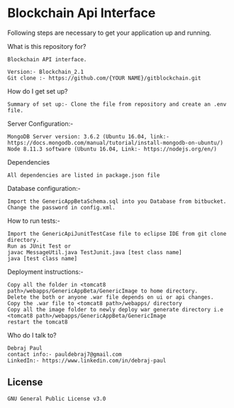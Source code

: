 # Blockchain Api Interface

Following steps are necessary to get your application up and running.

What is this repository for?

    Blockchain API interface. 
 
    Version:- Blockchain_2.1
    Git clone :- https://github.com/{YOUR NAME}/gitblockchain.git

How do I get set up?

    Summary of set up:- Clone the file from repository and create an .env file.

Server Configuration:-

    MongoDB Server version: 3.6.2 (Ubuntu 16.04, link:- https://docs.mongodb.com/manual/tutorial/install-mongodb-on-ubuntu/)
    Node 8.11.3 software (Ubuntu 16.04, Link:- https://nodejs.org/en/)

Dependencies

    All dependencies are listed in package.json file

Database configuration:-

    Import the GenericAppBetaSchema.sql into you Database from bitbucket.
    Change the password in config.xml.

How to run tests:-

    Import the GenericApiJunitTestCase file to eclipse IDE from git clone directory.
    Run as JUnit Test or
    javac MessageUtil.java TestJunit.java [test class name]
    java [test class name]

Deployment instructions:-

    Copy all the folder in <tomcat8 path>/webapps/GenericAppBeta/GenericImage to home directory.
    Delete the both or anyone .war file depends on ui or api changes.
    Copy the .war file to <tomcat8 path>/webapps/ directory
    Copy all the image folder to newly deploy war generate directory i.e <tomcat8 path>/webapps/GenericAppBeta/GenericImage
    restart the tomcat8

Who do I talk to?

    Debraj Paul
    contact info:- pauldebraj7@gmail.com
    LinkedIn:- https://www.linkedin.com/in/debraj-paul

License
----
    GNU General Public License v3.0
